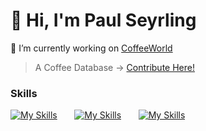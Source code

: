 👋 Hi, I'm Paul Seyrling
========================================================================================================================================

🔭 I’m currently working on [CoffeeWorld](https://coffeeworld.info/)
  > A Coffee Database -> [Contribute Here!](https://github.com/PaulSeyrling/CoffeeWorld)

### Skills

[![My Skills](https://skillicons.dev/icons?i=nextjs,tailwind,react)](https://skillicons.dev) &nbsp;&nbsp;&nbsp;&nbsp;&nbsp; [![My Skills](https://skillicons.dev/icons?i=html,css,js)](https://skillicons.dev) &nbsp;&nbsp;&nbsp;&nbsp;&nbsp; [![My Skills](https://skillicons.dev/icons?i=nodejs,git)](https://skillicons.dev)
<br/>
